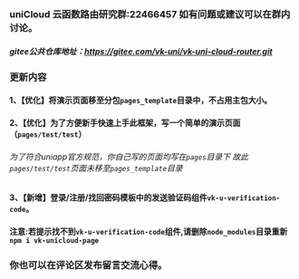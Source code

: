 ### uniCloud 云函数路由研究群:22466457 如有问题或建议可以在群内讨论。
##### gitee公共仓库地址：https://gitee.com/vk-uni/vk-uni-cloud-router.git
###  更新内容
#### 1、【优化】将演示页面移至分包`pages_template`目录中，不占用主包大小。
#### 2、【优化】为了方便新手快速上手此框架，写一个简单的演示页面（`pages/test/test`）
###### 为了符合uniapp官方规范，你自己写的页面均写在`pages`目录下 故此`pages/test/test`页面未移至`pages_template`目录
#### 3、【新增】登录/注册/找回密码模板中的发送验证码组件`vk-u-verification-code`。
#### 注意:若提示找不到`vk-u-verification-code`组件,请删除`node_modules`目录重新`npm i vk-unicloud-page`

### 你也可以在评论区发布留言交流心得。